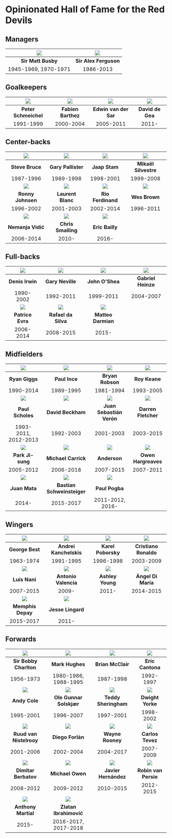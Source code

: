 # Opinionated Hall of Fame for the Red Devils

## Managers

![](managers/matt-busby.png) | ![](managers/alex-ferguson.png)
:---------------------------:|:------------------------------:
**Sir Matt Busby**           | **Sir Alex Ferguson**
1945-1969, 1970-1971         | 1986-2013

## Goalkeepers

![](gk/schmeichel.png) | ![](gk/barthez.png) | ![](gk/van-der-sar.png) | ![](gk/de-gea.png)
:---------------------:|:-------------------:|:-----------------------:|:-----------------:
**Peter Schmeichel**   | **Fabien Barthez**  | **Edwin van der Sar**   | **David de Gea**
1991-1999              | 2000-2004           | 2005-2011               | 2011-

## Center-backs

![](cb/bruce.png)   | ![](cb/pallister.png) | ![](cb/stam.png)      | ![](cb/silvestre.png)
:------------------:|:---------------------:|:---------------------:|:--------------------:
**Steve Bruce**     | **Gary Pallister**    | **Jaap Stam**         | **Mikaël Silvestre**
1987-1996           | 1989-1998             | 1998-2001             | 1999-2008
![](cb/johnsen.png) | ![](cb/blanc.png)     | ![](cb/ferdinand.png) | ![](cb/wes-brown.png)
**Ronny Johnsen**   | **Laurent Blanc**     | **Rio Ferdinand**     | **Wes Brown**
1996-2002           | 2001-2003             | 2002-2014             | 1996-2011
![](cb/vidic.png)   | ![](cb/smalling.png)  | ![](cb/bailly.png)
**Nemanja Vidić**   | **Chris Smalling**    | **Eric Bailly**
2006-2014           | 2010-                 | 2016-

## Full-backs

![](fb/irwin.png) | ![](fb/gary-neville.png) | ![](fb/o-shea.png) | ![](fb/heinze.png)
:----------------:|:------------------------:|:------------------:|:-----------------:
**Denis Irwin**   | **Gary Neville**         | **John O'Shea**    | **Gabriel Heinze**
1990-2002         | 1992-2011                | 1999-2011          | 2004-2007
![](fb/evra.png)  | ![](fb/rafael.png)       | ![](fb/darmian.png)
**Patrice Evra**  | **Rafael da Silva**      | **Matteo Darmian**
2006-2014         | 2008-2015                | 2015-

## Midfielders

![](mf/giggs.png)    | ![](mf/paul-ince.png)      | ![](mf/bryan-robson.png) | ![](mf/roy-keane.png)
:-------------------:|:--------------------------:|:------------------------:|:--------------------:
**Ryan Giggs**       | **Paul Ince**              | **Bryan Robson**         | **Roy Keane**
1990-2014            | 1989-1995                  | 1981-1994                | 1993-2005
![](mf/scholes.png)  | ![](mf/beckham.png)        | ![](mf/veron.png)        | ![](mf/fletcher.png)
**Paul Scholes**     | **David Beckham**          | **Juan Sebastián Verón** | **Darren Fletcher**
1993-2011, 2012-2013 | 1992-2003                  | 2001-2003                | 2003-2015
![](mf/park.png)     | ![](mf/carrick.png)        | ![](mf/anderson.png)     | ![](mf/hargreaves.png)
**Park Ji-sung**     | **Michael Carrick**        | **Anderson**             | **Owen Hargreaves**
2005-2012            | 2006-2018                  | 2007-2015                | 2007-2011
![](mf/mata.png)     | ![](mf/schweinsteiger.png) | ![](mf/pogba.png)
**Juan Mata**        | **Bastian Schweinsteiger** | **Paul Pogba**
2014-                | 2015-2017                  | 2011-2012, 2016-

## Wingers

![](wingers/george-best.png)   | ![](wingers/kanchelskis.png) | ![](wingers/poborsky.png) | ![](wingers/ronaldo.png)
:-----------------------------:|:----------------------------:|:-------------------------:|:-----------------------:
**George Best**                | **Andrei Kanchelskis**       | **Karel Poborsky**        | **Cristiano Ronaldo**
1963-1974                      | 1991-1995                    | 1996-1998                 | 2003-2009
![](wingers/nani.png)          | ![](wingers/valencia.png)    | ![](wingers/young.png)    | ![](wingers/di-maria.png)
**Luís Nani**                  | **Antonio Valencia**         | **Ashley Young**          | **Ángel Di María**
2007-2015                      | 2009-                        | 2011-                     | 2014-2015
![](wingers/memphis-depay.png) | ![](wingers/lingard.png)
**Memphis Depay**              | **Jesse Lingard**
2015-2017                      | 2011-

## Forwards

![](fw/bobby-charlton.png) | ![](fw/mark-hughes.png) | ![](fw/brian-mcclair.png) | ![](fw/cantona.png)
:-------------------------:|:-----------------------:|:-------------------------:|:------------------:
**Sir Bobby Charlton**     | **Mark Hughes**         | **Brian McClair**         | **Eric Cantona**
1956-1973                  | 1980-1986, 1988-1995    | 1987-1998                 | 1992-1997
![](fw/andy-cole.png)      | ![](fw/solskjaer.png)   | ![](fw/sheringham.png)    | ![](fw/yorke.png)
**Andy Cole**              | **Ole Gunnar Solskjær** | **Teddy Sheringham**      | **Dwight Yorke**
1995-2001                  | 1996-2007               | 1997-2001                 | 1998-2002
![](fw/van-nistelrooy.png) | ![](fw/forlan.png)      | ![](fw/rooney.png)        | ![](fw/tevez.png)
**Ruud van Nistelrooy**    | **Diego Forlán**        | **Wayne Rooney**          | **Carlos Tevez**
2001-2006                  | 2002-2004               | 2004-2017                 | 2007-2009
![](fw/berbatov.png)       | ![](fw/owen.png)        | ![](fw/chicharito.png)    | ![](fw/van-persie.png)
**Dimitar Berbatov**       | **Michael Owen**        | **Javier Hernández**      | **Robin van Persie**
2008-2012                  | 2009-2012               | 2010-2015                 | 2012-2015
![](fw/martial.png)        | ![](fw/ibrahimovic.png)
**Anthony Martial**        | **Zlatan Ibrahimović**
2015-                      | 2016-2017, 2017-2018
